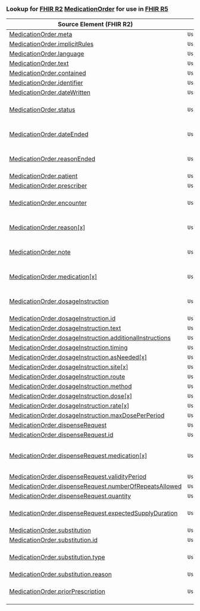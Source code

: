 ### Lookup for [FHIR R2](https://hl7.org/fhir/DSTU2/) [MedicationOrder](https://hl7.org/fhir/DSTU2/MedicationOrder.html) for use in [FHIR R5](https://hl7.org/fhir/R5/)

| Source Element (FHIR R2) | Usage | Target |
| -------------- | ----- | ------ |
| [MedicationOrder.meta](https://hl7.org/fhir/DSTU2/MedicationOrder.html#resource) | `UseElementRenamed` | [MedicationRequest.meta](https://hl7.org/fhir/R5/MedicationRequest.html#resource) |
| [MedicationOrder.implicitRules](https://hl7.org/fhir/DSTU2/MedicationOrder.html#resource) | `UseElementRenamed` | [MedicationRequest.implicitRules](https://hl7.org/fhir/R5/MedicationRequest.html#resource) |
| [MedicationOrder.language](https://hl7.org/fhir/DSTU2/MedicationOrder.html#resource) | `UseElementRenamed` | [MedicationRequest.language](https://hl7.org/fhir/R5/MedicationRequest.html#resource) |
| [MedicationOrder.text](https://hl7.org/fhir/DSTU2/MedicationOrder.html#resource) | `UseElementRenamed` | [MedicationRequest.text](https://hl7.org/fhir/R5/MedicationRequest.html#resource) |
| [MedicationOrder.contained](https://hl7.org/fhir/DSTU2/MedicationOrder.html#resource) | `UseElementRenamed` | [MedicationRequest.contained](https://hl7.org/fhir/R5/MedicationRequest.html#resource) |
| [MedicationOrder.identifier](https://hl7.org/fhir/DSTU2/MedicationOrder.html#resource) | `UseElementRenamed` | [MedicationRequest.identifier](https://hl7.org/fhir/R5/MedicationRequest.html#resource) |
| [MedicationOrder.dateWritten](https://hl7.org/fhir/DSTU2/MedicationOrder.html#resource) | `UseElementRenamed` | [MedicationRequest.authoredOn](https://hl7.org/fhir/R5/MedicationRequest.html#resource) |
| [MedicationOrder.status](https://hl7.org/fhir/DSTU2/MedicationOrder.html#resource) | `UseExtension` | [http://hl7.org/fhir/1.0/StructureDefinition/extension-MedicationOrder.status](StructureDefinition-ext-R2-MedicationOrder.status.html) |
| [MedicationOrder.dateEnded](https://hl7.org/fhir/DSTU2/MedicationOrder.html#resource) | `UseExtension` | [http://hl7.org/fhir/1.0/StructureDefinition/extension-MedicationOrder.dateEnded](StructureDefinition-ext-R2-MedicationOrder.dateEnded.html) |
| [MedicationOrder.reasonEnded](https://hl7.org/fhir/DSTU2/MedicationOrder.html#resource) | `UseExtension` | [http://hl7.org/fhir/1.0/StructureDefinition/extension-MedicationOrder.reasonEnded](StructureDefinition-ext-R2-MedicationOrder.reasonEnded.html) |
| [MedicationOrder.patient](https://hl7.org/fhir/DSTU2/MedicationOrder.html#resource) | `UseElementRenamed` | [MedicationRequest.subject](https://hl7.org/fhir/R5/MedicationRequest.html#resource) |
| [MedicationOrder.prescriber](https://hl7.org/fhir/DSTU2/MedicationOrder.html#resource) | `UseElementRenamed` | [MedicationRequest.requester](https://hl7.org/fhir/R5/MedicationRequest.html#resource) |
| [MedicationOrder.encounter](https://hl7.org/fhir/DSTU2/MedicationOrder.html#resource) | `UseExtension` | [http://hl7.org/fhir/1.0/StructureDefinition/extension-MedicationOrder.encounter](StructureDefinition-ext-R2-MedicationOrder.encounter.html) |
| [MedicationOrder.reason[x]](https://hl7.org/fhir/DSTU2/MedicationOrder.html#resource) | `UseExtension` | [http://hl7.org/fhir/1.0/StructureDefinition/extension-MedicationOrder.reason](StructureDefinition-ext-R2-MedicationOrder.reason.html) |
| [MedicationOrder.note](https://hl7.org/fhir/DSTU2/MedicationOrder.html#resource) | `UseExtension` | [http://hl7.org/fhir/1.0/StructureDefinition/extension-MedicationOrder.note](StructureDefinition-ext-R2-MedicationOrder.note.html) |
| [MedicationOrder.medication[x]](https://hl7.org/fhir/DSTU2/MedicationOrder.html#resource) | `UseExtension` | [http://hl7.org/fhir/1.0/StructureDefinition/extension-MedicationOrder.medication](StructureDefinition-ext-R2-MedicationOrder.medication.html) |
| [MedicationOrder.dosageInstruction](https://hl7.org/fhir/DSTU2/MedicationOrder.html#resource) | `UseExtension` | [http://hl7.org/fhir/1.0/StructureDefinition/extension-MedicationOrder.dosageInstruction](StructureDefinition-ext-R2-MedicationOrder.dosageInstruction.html) |
| [MedicationOrder.dosageInstruction.id](https://hl7.org/fhir/DSTU2/MedicationOrder.html#resource) | `UseExtensionFromAncestor` | - |
| [MedicationOrder.dosageInstruction.text](https://hl7.org/fhir/DSTU2/MedicationOrder.html#resource) | `UseExtensionFromAncestor` | - |
| [MedicationOrder.dosageInstruction.additionalInstructions](https://hl7.org/fhir/DSTU2/MedicationOrder.html#resource) | `UseExtensionFromAncestor` | - |
| [MedicationOrder.dosageInstruction.timing](https://hl7.org/fhir/DSTU2/MedicationOrder.html#resource) | `UseExtensionFromAncestor` | - |
| [MedicationOrder.dosageInstruction.asNeeded[x]](https://hl7.org/fhir/DSTU2/MedicationOrder.html#resource) | `UseExtensionFromAncestor` | - |
| [MedicationOrder.dosageInstruction.site[x]](https://hl7.org/fhir/DSTU2/MedicationOrder.html#resource) | `UseExtensionFromAncestor` | - |
| [MedicationOrder.dosageInstruction.route](https://hl7.org/fhir/DSTU2/MedicationOrder.html#resource) | `UseExtensionFromAncestor` | - |
| [MedicationOrder.dosageInstruction.method](https://hl7.org/fhir/DSTU2/MedicationOrder.html#resource) | `UseExtensionFromAncestor` | - |
| [MedicationOrder.dosageInstruction.dose[x]](https://hl7.org/fhir/DSTU2/MedicationOrder.html#resource) | `UseExtensionFromAncestor` | - |
| [MedicationOrder.dosageInstruction.rate[x]](https://hl7.org/fhir/DSTU2/MedicationOrder.html#resource) | `UseExtensionFromAncestor` | - |
| [MedicationOrder.dosageInstruction.maxDosePerPeriod](https://hl7.org/fhir/DSTU2/MedicationOrder.html#resource) | `UseExtensionFromAncestor` | - |
| [MedicationOrder.dispenseRequest](https://hl7.org/fhir/DSTU2/MedicationOrder.html#resource) | `UseElementRenamed` | [MedicationRequest.dispenseRequest](https://hl7.org/fhir/R5/MedicationRequest.html#resource) |
| [MedicationOrder.dispenseRequest.id](https://hl7.org/fhir/DSTU2/MedicationOrder.html#resource) | `UseElementRenamed` | [MedicationRequest.dispenseRequest.id](https://hl7.org/fhir/R5/MedicationRequest.html#resource) |
| [MedicationOrder.dispenseRequest.medication[x]](https://hl7.org/fhir/DSTU2/MedicationOrder.html#resource) | `UseExtension` | [http://hl7.org/fhir/1.0/StructureDefinition/extension-MedicationOrder.dispenseRequest.medication](StructureDefinition-ext-R2-MedicationOrder.di.medication.html) |
| [MedicationOrder.dispenseRequest.validityPeriod](https://hl7.org/fhir/DSTU2/MedicationOrder.html#resource) | `UseElementRenamed` | [MedicationRequest.dispenseRequest.validityPeriod](https://hl7.org/fhir/R5/MedicationRequest.html#resource) |
| [MedicationOrder.dispenseRequest.numberOfRepeatsAllowed](https://hl7.org/fhir/DSTU2/MedicationOrder.html#resource) | `UseElementRenamed` | [MedicationRequest.dispenseRequest.numberOfRepeatsAllowed](https://hl7.org/fhir/R5/MedicationRequest.html#resource) |
| [MedicationOrder.dispenseRequest.quantity](https://hl7.org/fhir/DSTU2/MedicationOrder.html#resource) | `UseElementRenamed` | [MedicationRequest.dispenseRequest.quantity](https://hl7.org/fhir/R5/MedicationRequest.html#resource) |
| [MedicationOrder.dispenseRequest.expectedSupplyDuration](https://hl7.org/fhir/DSTU2/MedicationOrder.html#resource) | `UseExtension` | [http://hl7.org/fhir/1.0/StructureDefinition/extension-MedicationOrder.dispenseRequest.expectedSupplyDuration](StructureDefinition-ext-R2-MedicationOrder.di.eMO.html) |
| [MedicationOrder.substitution](https://hl7.org/fhir/DSTU2/MedicationOrder.html#resource) | `UseElementRenamed` | [MedicationRequest.substitution](https://hl7.org/fhir/R5/MedicationRequest.html#resource) |
| [MedicationOrder.substitution.id](https://hl7.org/fhir/DSTU2/MedicationOrder.html#resource) | `UseElementRenamed` | [MedicationRequest.substitution.id](https://hl7.org/fhir/R5/MedicationRequest.html#resource) |
| [MedicationOrder.substitution.type](https://hl7.org/fhir/DSTU2/MedicationOrder.html#resource) | `UseExtension` | [http://hl7.org/fhir/1.0/StructureDefinition/extension-MedicationOrder.substitution.type](StructureDefinition-ext-R2-MedicationOrder.su.type.html) |
| [MedicationOrder.substitution.reason](https://hl7.org/fhir/DSTU2/MedicationOrder.html#resource) | `UseElementRenamed` | [MedicationRequest.substitution.reason](https://hl7.org/fhir/R5/MedicationRequest.html#resource) |
| [MedicationOrder.priorPrescription](https://hl7.org/fhir/DSTU2/MedicationOrder.html#resource) | `UseExtension` | [http://hl7.org/fhir/1.0/StructureDefinition/extension-MedicationOrder.priorPrescription](StructureDefinition-ext-R2-MedicationOrder.priorPrescription.html) |
